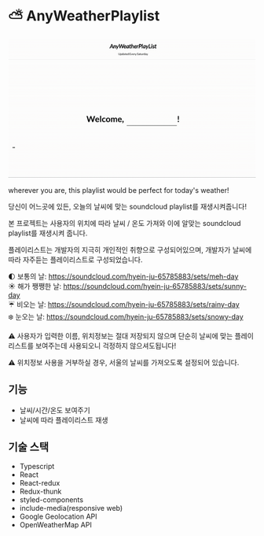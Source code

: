 # ⛅ AnyWeatherPlaylist

![demo](./readme_image/demo.gif)

wherever you are, this playlist would be perfect for today's weather!

당신이 어느곳에 있든, 오늘의 날씨에 맞는 soundcloud playlist를 재생시켜줍니다!

본 프로젝트는 사용자의 위치에 따라 날씨 / 온도 가져와 이에 알맞는 soundcloud playlist를 재생시켜 줍니다.

플레이리스트는 개발자의 지극히 개인적인 취향으로 구성되어있으며, 개발자가 날씨에 따라 자주듣는 플레이리스트로 구성되었습니다.

🌓 보통의 날: https://soundcloud.com/hyein-ju-65785883/sets/meh-day   
☀️ 해가 쨍쨍한 날: https://soundcloud.com/hyein-ju-65785883/sets/sunny-day   
☔ 비오는 날: https://soundcloud.com/hyein-ju-65785883/sets/rainy-day   
❄️ 눈오는 날: https://soundcloud.com/hyein-ju-65785883/sets/snowy-day   

⚠️ 사용자가 입력한 이름, 위치정보는 절대 저장되지 않으며 단순히 날씨에 맞는 플레이리스트를 보여주는데 사용되오니 걱정하지 않으셔도됩니다!

⚠️ 위치정보 사용을 거부하실 경우, 서울의 날씨를 가져오도록 설정되어 있습니다.

## 기능

- 날씨/시간/온도 보여주기
- 날씨에 따라 플레이리스트 재생

## 기술 스택

- Typescript
- React
- React-redux
- Redux-thunk
- styled-components
- include-media(responsive web)
- Google Geolocation API
- OpenWeatherMap API
